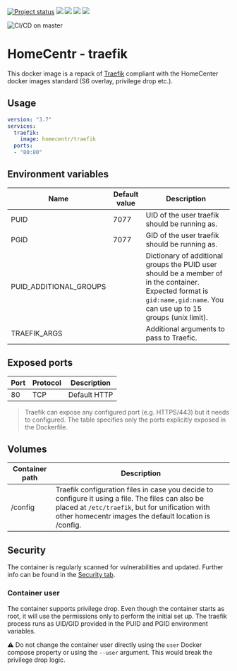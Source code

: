 [![Project status](https://badgen.net/badge/project%20status/stable%20%26%20actively%20maintaned?color=green)](https://github.com/homecentr/docker-traefik/graphs/commit-activity) [![](https://badgen.net/github/label-issues/homecentr/docker-traefik/bug?label=open%20bugs&color=green)](https://github.com/homecentr/docker-traefik/labels/bug) [![](https://badgen.net/github/release/homecentr/docker-traefik)](https://hub.docker.com/repository/docker/homecentr/traefik)
[![](https://badgen.net/docker/pulls/homecentr/traefik)](https://hub.docker.com/repository/docker/homecentr/traefik) 
[![](https://badgen.net/docker/size/homecentr/traefik)](https://hub.docker.com/repository/docker/homecentr/traefik)

![CI/CD on master](https://github.com/homecentr/docker-traefik/workflows/CI/CD%20on%20master/badge.svg)


# HomeCentr - traefik
This docker image is a repack of [Traefik](https://github.com/containous/traefik) compliant with the HomeCenter docker images standard (S6 overlay, privilege drop etc.).

## Usage

```yml
version: "3.7"
services:
  traefik:
    image: homecentr/traefik
  ports:
  - "80:80"
```

## Environment variables

| Name | Default value | Description |
|------|---------------|-------------|
| PUID | 7077 | UID of the user traefik should be running as. |
| PGID | 7077 | GID of the user traefik should be running as. |
| PUID_ADDITIONAL_GROUPS | | Dictionary of additional groups the PUID user should be a member of in the container. Expected format is `gid:name,gid:name`. You can use up to 15 groups (unix limit). |
| TRAEFIK_ARGS | | Additional arguments to pass to Traefic. |

## Exposed ports

| Port | Protocol | Description |
|------|------|-------------|
| 80 | TCP | Default HTTP |

> Traefik can expose any configured port (e.g. HTTPS/443) but it needs to configured. The table specifies only the ports explicitly exposed in the Dockerfile.

## Volumes

| Container path | Description |
|------------|---------------|
| /config | Traefik configuration files in case you decide to configure it using a file. The files can also be placed at `/etc/traefik`, but for unification with other homecentr images the default location is /config. |

## Security
The container is regularly scanned for vulnerabilities and updated. Further info can be found in the [Security tab](https://github.com/homecentr/docker-traefik/security).

### Container user
The container supports privilege drop. Even though the container starts as root, it will use the permissions only to perform the initial set up. The traefik process runs as UID/GID provided in the PUID and PGID environment variables.

:warning: Do not change the container user directly using the `user` Docker compose property or using the `--user` argument. This would break the privilege drop logic.